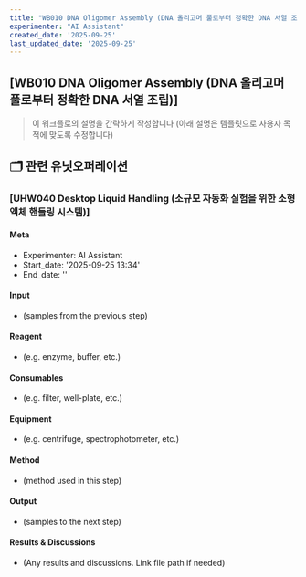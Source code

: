 ```yaml
---
title: "WB010 DNA Oligomer Assembly (DNA 올리고머 풀로부터 정확한 DNA 서열 조립)"
experimenter: "AI Assistant"
created_date: '2025-09-25'
last_updated_date: '2025-09-25'
---
```


## [WB010 DNA Oligomer Assembly (DNA 올리고머 풀로부터 정확한 DNA 서열 조립)]
> 이 워크플로의 설명을 간략하게 작성합니다 (아래 설명은 템플릿으로 사용자 목적에 맞도록 수정합니다)

## 🗂️ 관련 유닛오퍼레이션


### [UHW040 Desktop Liquid Handling (소규모 자동화 실험을 위한 소형 액체 핸들링 시스템)]

#### Meta
- Experimenter: AI Assistant
- Start_date: '2025-09-25 13:34'
- End_date: ''

#### Input
- (samples from the previous step)

#### Reagent
- (e.g. enzyme, buffer, etc.)

#### Consumables
- (e.g. filter, well-plate, etc.)

#### Equipment
- (e.g. centrifuge, spectrophotometer, etc.)

#### Method
- (method used in this step)

#### Output
- (samples to the next step)

#### Results & Discussions
- (Any results and discussions. Link file path if needed)

